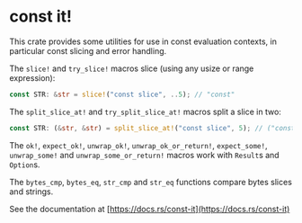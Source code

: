 # const it!

This crate provides some utilities for use in const evaluation contexts, in particular
const slicing and error handling.

The `slice!` and `try_slice!` macros slice (using any usize or range expression):
```rust
const STR: &str = slice!("const slice", ..5); // "const"
```

The `split_slice_at!` and `try_split_slice_at!` macros split a slice in two:
```rust
const STR: (&str, &str) = split_slice_at!("const slice", 5); // ("const", " slice")
```

The `ok!`, `expect_ok!`, `unwrap_ok!`, `unwrap_ok_or_return!`, `expect_some!`, `unwrap_some!`
and `unwrap_some_or_return!` macros work with `Result`s and `Option`s.

The `bytes_cmp`, `bytes_eq`, `str_cmp` and `str_eq` functions compare bytes
slices and strings.

See the documentation at [https://docs.rs/const-it](https://docs.rs/const-it)
